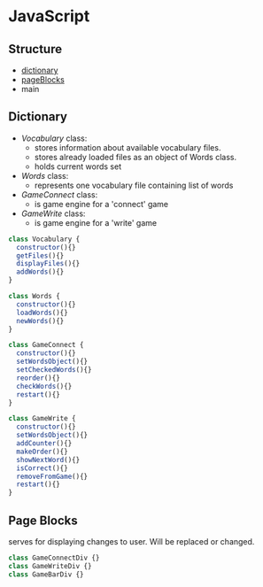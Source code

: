 # JavaScript

## Structure
* [dictionary](#Dictionary)
* [pageBlocks](#Page-Blocks)
* main

## Dictionary
* *Vocabulary* class:
  * stores information about available vocabulary files.
  * stores already loaded files as an object of Words class.
  * holds current words set
* *Words* class:
  * represents one vocabulary file containing list of words
* *GameConnect* class:
  * is game engine for a 'connect' game
* *GameWrite* class:
  * is game engine for a 'write' game

```js
class Vocabulary {
  constructor(){}
  getFiles(){}
  displayFiles(){}
  addWords(){}
}

class Words {
  constructor(){}
  loadWords(){}
  newWords(){}
}

class GameConnect {
  constructor(){}
  setWordsObject(){}
  setCheckedWords(){}
  reorder(){}
  checkWords(){}
  restart(){}
}

class GameWrite {
  constructor(){}
  setWordsObject(){}
  addCounter(){}
  makeOrder(){}
  showNextWord(){}
  isCorrect(){}
  removeFromGame(){}
  restart(){}
}
```
## Page Blocks

serves for displaying changes to user. Will be replaced or changed.
```js
class GameConnectDiv {}
class GameWriteDiv {}
class GameBarDiv {}
```
